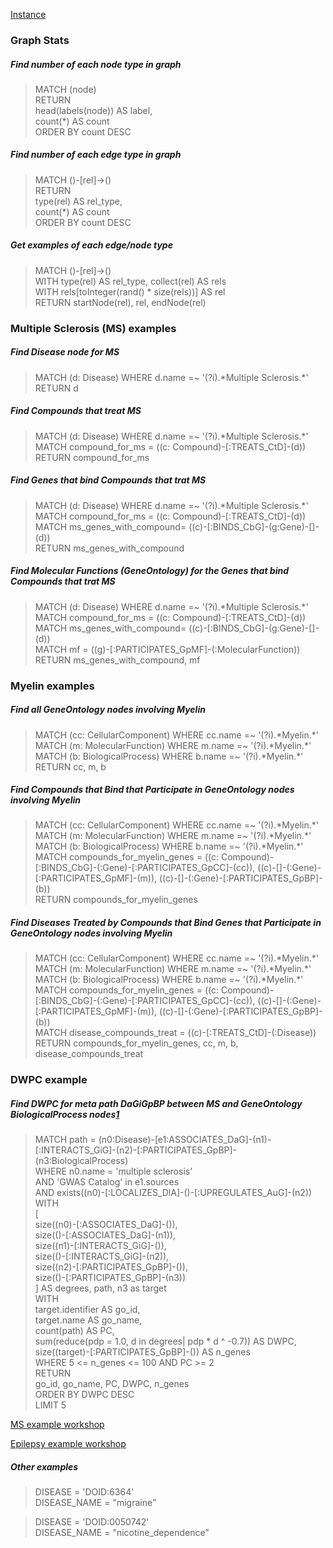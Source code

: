 [Instance](https://neo4j.het.io/browser/)


### Graph Stats

##### Find number of each node type in graph
>MATCH (node)<br/>
>RETURN<br/>
>  head(labels(node)) AS label,<br/>
>  count(*) AS count<br/>
>ORDER BY count DESC

##### Find number of each edge type in graph
>MATCH ()-[rel]->()<br/>
>RETURN<br/>
>  type(rel) AS rel_type,<br/>
>  count(*) AS count<br/>
>ORDER BY count DESC

##### Get examples of each edge/node type
>MATCH ()-[rel]->()<br/>
>WITH type(rel) AS rel_type, collect(rel) AS rels<br/>
>WITH rels[toInteger(rand() * size(rels))] AS rel<br/>
>RETURN startNode(rel), rel, endNode(rel)

### Multiple Sclerosis (MS) examples

##### Find Disease node for MS
>MATCH (d: Disease) WHERE d.name =~ '(?i).\*Multiple Sclerosis.\*'<br/>
>RETURN d

##### Find Compounds that treat MS
>MATCH (d: Disease) WHERE d.name =~ '(?i).\*Multiple Sclerosis.\*'<br/>
>MATCH compound_for_ms = ((c: Compound)-[:TREATS_CtD]-(d))<br/>
>RETURN compound_for_ms

##### Find Genes that bind Compounds that trat MS
>MATCH (d: Disease) WHERE d.name =~ '(?i).\*Multiple Sclerosis.\*'<br/>
>MATCH compound_for_ms = ((c: Compound)-[:TREATS_CtD]-(d))<br/>
>MATCH ms_genes_with_compound= ((c)-[:BINDS_CbG]-(g:Gene)-[]-(d))<br/>
>RETURN ms_genes_with_compound

##### Find Molecular Functions (GeneOntology) for the Genes that bind Compounds that trat MS
>MATCH (d: Disease) WHERE d.name =~ '(?i).\*Multiple Sclerosis.\*'<br/>
>MATCH compound_for_ms = ((c: Compound)-[:TREATS_CtD]-(d))<br/>
>MATCH ms_genes_with_compound= ((c)-[:BINDS_CbG]-(g:Gene)-[]-(d))<br/>
>MATCH mf = ((g)-[:PARTICIPATES_GpMF]-(:MolecularFunction))<br/>
>RETURN ms_genes_with_compound, mf

### Myelin examples

##### Find all GeneOntology nodes involving Myelin
>MATCH (cc: CellularComponent) WHERE cc.name =~ '(?i).\*Myelin.\*'<br/>
>MATCH (m: MolecularFunction) WHERE m.name =~ '(?i).\*Myelin.\*'<br/>
>MATCH (b: BiologicalProcess) WHERE b.name =~ '(?i).\*Myelin.\*'<br/>
>RETURN cc, m, b

##### Find Compounds that Bind that Participate in GeneOntology nodes involving Myelin
>MATCH (cc: CellularComponent) WHERE cc.name =~ '(?i).\*Myelin.\*' <br/>
>MATCH (m: MolecularFunction) WHERE m.name =~ '(?i).\*Myelin.\*'<br/>
>MATCH (b: BiologicalProcess) WHERE b.name =~ '(?i).\*Myelin.\*'<br/>
>MATCH compounds_for_myelin_genes = ((c: Compound)-[:BINDS_CbG]-(:Gene)-[:PARTICIPATES_GpCC]-(cc)), ((c)-[]-(:Gene)-[:PARTICIPATES_GpMF]-(m)), ((c)-[]-(:Gene)-[:PARTICIPATES_GpBP]-(b))<br/>
>RETURN compounds_for_myelin_genes

##### Find Diseases Treated by Compounds that Bind Genes that Participate in GeneOntology nodes involving Myelin
>MATCH (cc: CellularComponent) WHERE cc.name =~ '(?i).\*Myelin.\*' <br/>
>MATCH (m: MolecularFunction) WHERE m.name =~ '(?i).\*Myelin.\*'<br/>
>MATCH (b: BiologicalProcess) WHERE b.name =~ '(?i).\*Myelin.\*'<br/>
>MATCH compounds_for_myelin_genes = ((c: Compound)-[:BINDS_CbG]-(:Gene)-[:PARTICIPATES_GpCC]-(cc)), ((c)-[]-(:Gene)-[:PARTICIPATES_GpMF]-(m)), ((c)-[]-(:Gene)-[:PARTICIPATES_GpBP]-(b))<br/>
>MATCH disease_compounds_treat = ((c)-[:TREATS_CtD]-(:Disease))<br/>
>RETURN compounds_for_myelin_genes, cc, m, b, disease_compounds_treat

### DWPC example

##### Find DWPC for meta path DaGiGpBP between MS and GeneOntology BiologicalProcess nodes[1](https://think-lab.github.io/d/220/)<br/>
>MATCH path = (n0:Disease)-[e1:ASSOCIATES_DaG]-(n1)-[:INTERACTS_GiG]-(n2)-[:PARTICIPATES_GpBP]-(n3:BiologicalProcess)<br/>
>WHERE n0.name = 'multiple sclerosis'<br/>
>  AND 'GWAS Catalog' in e1.sources<br/>
>  AND exists((n0)-[:LOCALIZES_DlA]-()-[:UPREGULATES_AuG]-(n2))<br/>
>WITH<br/>
>[<br/>
>  size((n0)-[:ASSOCIATES_DaG]-()),<br/>
>  size(()-[:ASSOCIATES_DaG]-(n1)),<br/>
>  size((n1)-[:INTERACTS_GiG]-()),<br/>
>  size(()-[:INTERACTS_GiG]-(n2)),<br/>
>  size((n2)-[:PARTICIPATES_GpBP]-()),<br/>
>  size(()-[:PARTICIPATES_GpBP]-(n3))<br/>
>] AS degrees, path, n3 as target<br/>
>WITH<br/>
>  target.identifier AS go_id,<br/>
>  target.name AS go_name,<br/>
>  count(path) AS PC,<br/>
>  sum(reduce(pdp = 1.0, d in degrees| pdp * d ^ -0.7)) AS DWPC,<br/>
>  size((target)-[:PARTICIPATES_GpBP]-()) AS n_genes<br/>
>  WHERE 5 <= n_genes <= 100 AND PC >= 2<br/>
>RETURN<br/>
>  go_id, go_name, PC, DWPC, n_genes<br/>
>ORDER BY DWPC DESC<br/>
>LIMIT 5

[MS example workshop](https://nbviewer.jupyter.org/github/baranzini-lab/PSPG_245B/blob/master/MS_example_notebook.ipynb)
 
[Epilepsy example workshop](https://nbviewer.jupyter.org/github/baranzini-lab/PSPG_245B/blob/master/epilepsy_example_notebook.ipynb)

##### Other examples
>DISEASE = 'DOID:6364'<br/>
>DISEASE_NAME = "migraine"

>DISEASE = 'DOID:0050742'<br/>
>DISEASE_NAME = "nicotine_dependence"


